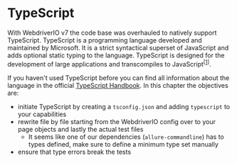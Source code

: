 TypeScript
==========

With WebdriverIO v7 the code base was overhauled to natively support TypeScript. TypeScript is a programming language developed and maintained by Microsoft. It is a strict syntactical superset of JavaScript and adds optional static typing to the language. TypeScript is designed for the development of large applications and transcompiles to JavaScript<sup>[[1](https://en.wikipedia.org/wiki/TypeScript)]</sup>.

If you haven't used TypeScript before you can find all information about the language in the official [TypeScript Handbook](https://www.typescriptlang.org/docs/handbook/intro.html). In this chapter the objectives are:

- initiate TypeScript by creating a `tsconfig.json` and adding `typescript` to your capabilities
- rewrite file by file starting from the WebdriverIO config over to your page objects and lastly the actual test files
  - It seems like one of our dependencies (`allure-commandline`) has to types defined, make sure to define a minimum type set manually
- ensure that type errors break the tests
